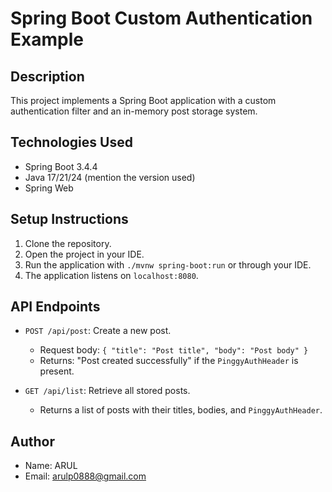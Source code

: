 # Spring Boot Custom Authentication Example

## Description
This project implements a Spring Boot application with a custom authentication filter and an in-memory post storage system.

## Technologies Used
- Spring Boot 3.4.4
- Java 17/21/24 (mention the version used)
- Spring Web

## Setup Instructions
1. Clone the repository.
2. Open the project in your IDE.
3. Run the application with `./mvnw spring-boot:run` or through your IDE.
4. The application listens on `localhost:8080`.

## API Endpoints
- `POST /api/post`: Create a new post.
    - Request body: `{ "title": "Post title", "body": "Post body" }`
    - Returns: "Post created successfully" if the `PinggyAuthHeader` is present.

- `GET /api/list`: Retrieve all stored posts.
    - Returns a list of posts with their titles, bodies, and `PinggyAuthHeader`.

## Author
- Name: ARUL
- Email: arulp0888@gmail.com 
